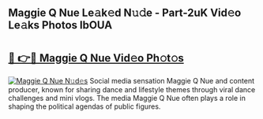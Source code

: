 ## Maggie Q Nue Le𝚊k𝚎d N𝚞𝚍e - Part-2uK Vid𝚎o Le𝚊ks Photos lbOUA

# <h2><a href="http://fb7vu0.evod.top/?m=Maggie+Q+Nue">🔗 👉🔴 Maggie Q Nue Vid𝚎o Ph𝚘t𝚘s</a></h2>

[![Maggie Q Nue N𝚞d𝚎s](https://i.imgur.com/8V9OHl7.gif)](http://fb7vu0.evod.top/?m=Maggie+Q+Nue)
Social media sensation Maggie Q Nue and content producer, known for sharing dance and lifestyle themes through viral dance challenges and mini vlogs. The media Maggie Q Nue often plays a role in shaping the political agendas of public figures. 
